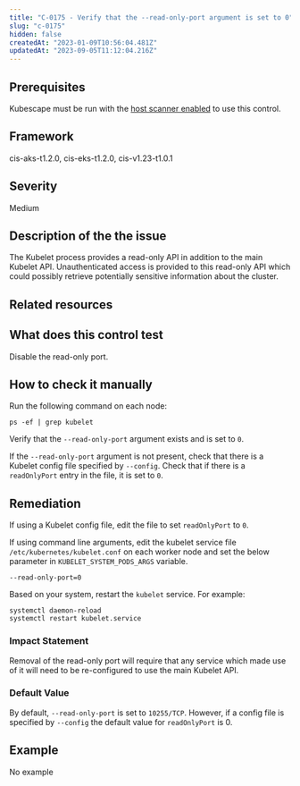 ```yaml
---
title: "C-0175 - Verify that the --read-only-port argument is set to 0"
slug: "c-0175"
hidden: false
createdAt: "2023-01-09T10:56:04.481Z"
updatedAt: "2023-09-05T11:12:04.216Z"
---
```

## Prerequisites
Kubescape must be run with the [host scanner enabled](/docs/scanning/#the-host-scanner) to use this control.
## Framework
cis-aks-t1.2.0, cis-eks-t1.2.0, cis-v1.23-t1.0.1
## Severity
Medium
## Description of the the issue
The Kubelet process provides a read-only API in addition to the main Kubelet API. Unauthenticated access is provided to this read-only API which could possibly retrieve potentially sensitive information about the cluster.
## Related resources

## What does this control test
Disable the read-only port.
## How to check it manually
Run the following command on each node:

 
```
ps -ef | grep kubelet

```
 Verify that the `--read-only-port` argument exists and is set to `0`.

 If the `--read-only-port` argument is not present, check that there is a Kubelet config file specified by `--config`. Check that if there is a `readOnlyPort` entry in the file, it is set to `0`.
## Remediation
If using a Kubelet config file, edit the file to set `readOnlyPort` to `0`.

 If using command line arguments, edit the kubelet service file `/etc/kubernetes/kubelet.conf` on each worker node and set the below parameter in `KUBELET_SYSTEM_PODS_ARGS` variable.

 
```
--read-only-port=0

```
 Based on your system, restart the `kubelet` service. For example:

 
```
systemctl daemon-reload
systemctl restart kubelet.service

```
### Impact Statement
Removal of the read-only port will require that any service which made use of it will need to be re-configured to use the main Kubelet API.
### Default Value
By default, `--read-only-port` is set to `10255/TCP`. However, if a config file is specified by `--config` the default value for `readOnlyPort` is 0.
## Example
No example